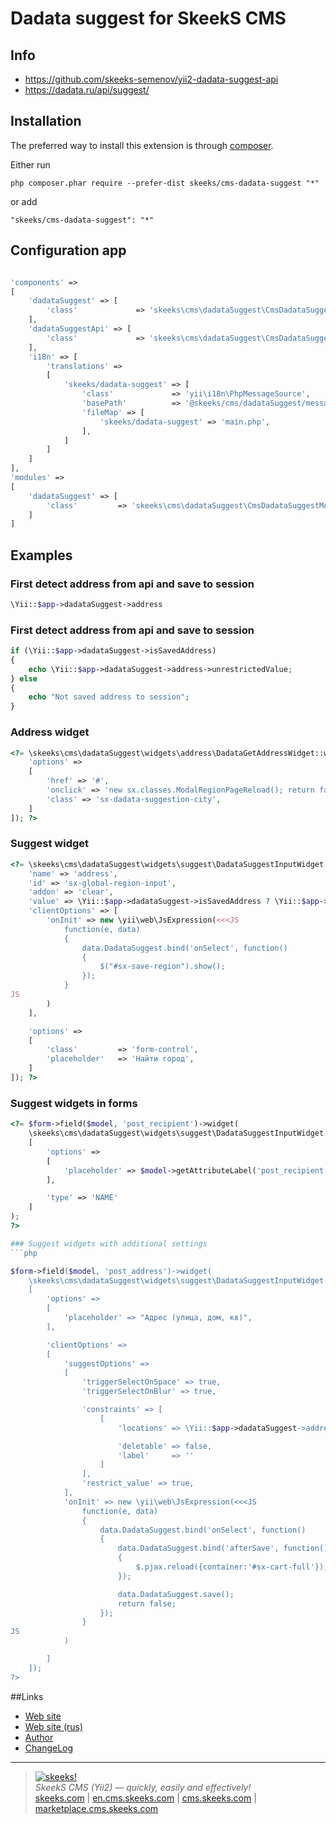 Dadata suggest for SkeekS CMS
===================================

Info
------------
* https://github.com/skeeks-semenov/yii2-dadata-suggest-api
* https://dadata.ru/api/suggest/

Installation
------------

The preferred way to install this extension is through [composer](http://getcomposer.org/download/).

Either run

```
php composer.phar require --prefer-dist skeeks/cms-dadata-suggest "*"
```

or add

```
"skeeks/cms-dadata-suggest": "*"
```

Configuration app
----------

```php

'components' =>
[
    'dadataSuggest' => [
        'class'             => 'skeeks\cms\dadataSuggest\CmsDadataSuggestComponent',
    ],
    'dadataSuggestApi' => [
        'class'             => 'skeeks\cms\dadataSuggest\CmsDadataSuggestApi',
    ],
    'i18n' => [
        'translations' =>
        [
            'skeeks/dadata-suggest' => [
                'class'             => 'yii\i18n\PhpMessageSource',
                'basePath'          => '@skeeks/cms/dadataSuggest/messages',
                'fileMap' => [
                    'skeeks/dadata-suggest' => 'main.php',
                ],
            ]
        ]
    ]
],
'modules' =>
[
    'dadataSuggest' => [
        'class'         => 'skeeks\cms\dadataSuggest\CmsDadataSuggestModule',
    ]
]

```


Examples
----------

### First detect address from api and save to session

```php
\Yii::$app->dadataSuggest->address
```

### First detect address from api and save to session

```php
if (\Yii::$app->dadataSuggest->isSavedAddress)
{
    echo \Yii::$app->dadataSuggest->address->unrestrictedValue;
} else
{
    echo "Not saved address to session";
}
```


### Address widget

```php
<?= \skeeks\cms\dadataSuggest\widgets\address\DadataGetAddressWidget::widget([
    'options' =>
    [
        'href' => '#',
        'onclick' => 'new sx.classes.ModalRegionPageReload(); return false;',
        'class' => 'sx-dadata-suggestion-city',
    ]
]); ?>
```


### Suggest widget
```php
<?= \skeeks\cms\dadataSuggest\widgets\suggest\DadataSuggestInputWidget::widget([
    'name' => 'address',
    'id' => 'sx-global-region-input',
    'addon' => 'clear',
    'value' => \Yii::$app->dadataSuggest->isSavedAddress ? \Yii::$app->dadataSuggest->address->unrestrictedValue : "",
    'clientOptions' => [
        'onInit' => new \yii\web\JsExpression(<<<JS
            function(e, data)
            {
                data.DadataSuggest.bind('onSelect', function()
                {
                    $("#sx-save-region").show();
                });
            }
JS
        )
    ],

    'options' =>
    [
        'class'         => 'form-control',
        'placeholder'   => 'Найти город',
    ]
]); ?>
```

### Suggest widgets in forms
```php
<?= $form->field($model, 'post_recipient')->widget(
    \skeeks\cms\dadataSuggest\widgets\suggest\DadataSuggestInputWidget::className(),
    [
        'options' =>
        [
            'placeholder' => $model->getAttributeLabel('post_recipient'),
        ],

        'type' => 'NAME'
    ]
);
?>

### Suggest widgets with additional settings
```php

$form->field($model, 'post_address')->widget(
    \skeeks\cms\dadataSuggest\widgets\suggest\DadataSuggestInputWidget::className(),
    [
        'options' =>
        [
            'placeholder' => "Адрес (улица, дом, кв)",
        ],

        'clientOptions' =>
        [
            'suggestOptions' =>
            [
                'triggerSelectOnSpace' => true,
                'triggerSelectOnBlur' => true,

                'constraints' => [
                    [
                        'locations' => \Yii::$app->dadataSuggest->address->getRegionArray(),

                        'deletable' => false,
                        'label'     => ''
                    ]
                ],
                'restrict_value' => true,
            ],
            'onInit' => new \yii\web\JsExpression(<<<JS
                function(e, data)
                {
                    data.DadataSuggest.bind('onSelect', function()
                    {
                        data.DadataSuggest.bind('afterSave', function()
                        {
                            $.pjax.reload({container:'#sx-cart-full'});
                        });

                        data.DadataSuggest.save();
                        return false;
                    });
                }
JS
            )

        ]
    ]);
?>
```

##Links
* [Web site](http://en.cms.skeeks.com)
* [Web site (rus)](http://cms.skeeks.com)
* [Author](http://skeeks.com)
* [ChangeLog](https://github.com/skeeks-cms/cms-dadata-suggest/blob/master/CHANGELOG.md)


___

> [![skeeks!](https://gravatar.com/userimage/74431132/13d04d83218593564422770b616e5622.jpg)](http://skeeks.com)  
<i>SkeekS CMS (Yii2) — quickly, easily and effectively!</i>  
[skeeks.com](http://skeeks.com) | [en.cms.skeeks.com](http://en.cms.skeeks.com) | [cms.skeeks.com](http://cms.skeeks.com) | [marketplace.cms.skeeks.com](http://marketplace.cms.skeeks.com)


